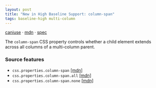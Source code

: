 ```yaml
---
layout: post
title: "New in High Baseline Support: column-span"
tags: baseline-high multi-column
---
```


[caniuse](https://caniuse.com/?search=column-span) · [mdn](https://developer.mozilla.org/en-US/search?q=column-span) · [spec](https://drafts.csswg.org/css-multicol-1/#spanning-columns)

The `column-span` CSS property controls whether a child element extends across all columns of a multi-column parent.

### Source features

- ``css.properties.column-span`` [[mdn]](https://developer.mozilla.org/en-US/search?q=css.properties.column-span)
- ``css.properties.column-span.all`` [[mdn]](https://developer.mozilla.org/en-US/search?q=css.properties.column-span.all)
- ``css.properties.column-span.none`` [[mdn]](https://developer.mozilla.org/en-US/search?q=css.properties.column-span.none)
